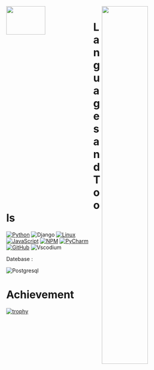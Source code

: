 <img align="right" src="https://github-readme-stats.vercel.app/api?username=rahimov27&show_icons=true&theme=merko" width="49.5%"/>
<img align="left" src="https://github-readme-stats.vercel.app/api/top-langs/?username=rahimov27&layout=compact&theme=tokyonight" width="45.5%" height="14%"/>



# Languages and Tools
[![Python](https://img.shields.io/badge/-Python-090909??style=plastic&logo=python)](https://www.python.org/) 
![Django](https://img.shields.io/badge/-Django-0aad48?style=flat-square&logo=Django)
[![Linux](https://img.shields.io/badge/-Linux-090909??style=plastic&logo=linux)](https://ru.wikipedia.org/wiki/Linux)
[![JavaScript](https://img.shields.io/badge/-JavaScript-090909??style=plastic&logo=javascript)](https://ru.wikipedia.org/wiki/JavaScript)
[![NPM](https://img.shields.io/badge/-NPM-090909??style=plastic&logo=nodedotjs)](https://www.npmjs.com/)
[![PyCharm](https://img.shields.io/badge/-PyCharm-090909??style=plastic&logo=pycharm)](https://www.jetbrains.com/ru-ru/pycharm/)
[![GitHub](https://img.shields.io/badge/-GitHub-090909?style=plastic&logo=github)](https://github.com/ShairbekovBakyt)
![Vscodium](https://img.shields.io/badge/-VScodium-090909?style=plastic&logo=VisualStudio)



Datebase :

![Postgresql](https://img.shields.io/badge/-Postgresql-%232c3e50?style=flat-square&logo=Postgresql)

# Achievement



[![trophy](https://github-profile-trophy.vercel.app/?username=ShairbekovBakyt&theme=monokai)](https://github.com/ryo-ma/github-profile-trophy)

